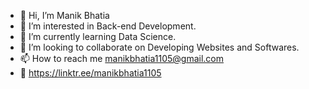 - 👋 Hi, I’m Manik Bhatia
- 👀 I’m interested in Back-end Development.
- 🌱 I’m currently learning Data Science.
- 💞️ I’m looking to collaborate on Developing Websites and Softwares.
- 📫 How to reach me manikbhatia1105@gmail.com
- 🔗 https://linktr.ee/manikbhatia1105

